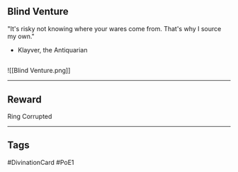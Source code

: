 ## Blind Venture
"It's risky not knowing where your wares come from. That's why I source my own."
- Klayver, the Antiquarian
## 
![[Blind Venture.png]]

---
## Reward
Ring
Corrupted

---
## Tags
#DivinationCard
#PoE1